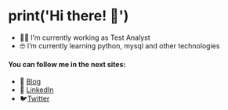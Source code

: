 # print('Hi there! 👋')

- 👨‍💻 I’m currently working as Test Analyst
- 🤓 I’m currently learning python, mysql and other technologies

#### You can follow me in the next sites:
- 📝 [Blog](https://tomasmoralesvera.blogspot.com/ "Blog")
- 💼 [LinkedIn](https://www.linkedin.com/in/tomasmoralesvera/ "LinkedIn")
- 🐦[Twitter](https://twitter.com/moralestomm "Twitter")
